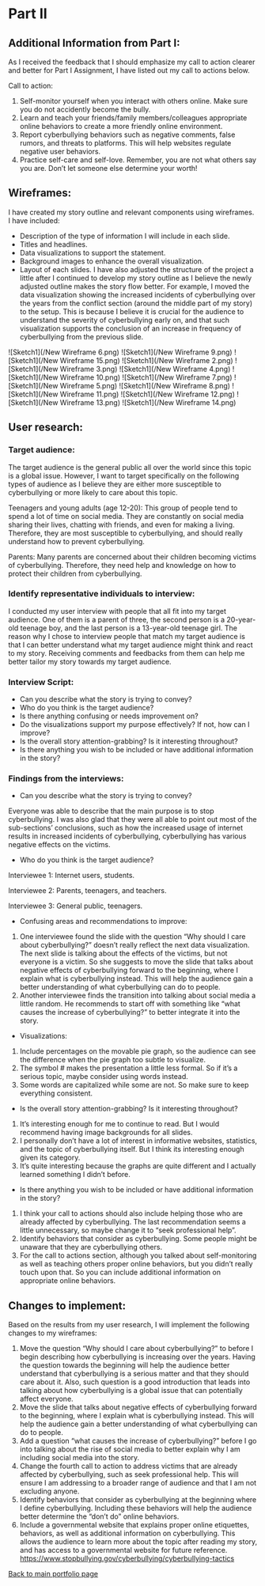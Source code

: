 # Part II

## Additional Information from Part I:
As I received the feedback that I should emphasize my call to action clearer and better for Part I Assignment, I have listed out my call to actions below.

Call to action:
1.	Self-monitor yourself when you interact with others online. Make sure you do not accidently become the bully. 
2.	Learn and teach your friends/family members/colleagues appropriate online behaviors to create a more friendly online environment.
3.	Report cyberbullying behaviors such as negative comments, false rumors, and threats to platforms. This will help websites regulate negative user behaviors.
4.	Practice self-care and self-love. Remember, you are not what others say you are. Don’t let someone else determine your worth!

## Wireframes:
I have created my story outline and relevant components using wireframes. I have included:
* Description of the type of information I will include in each slide.
* Titles and headlines.
* Data visualizations to support the statement.
* Background images to enhance the overall visualization.
* Layout of each slides. 
I have also adjusted the structure of the project a little after I continued to develop my story outline as I believe the newly adjusted outline makes the story flow better. For example, I moved the data visualization showing the increased incidents of cyberbullying over the years from the conflict section (around the middle part of my story) to the setup. This is because I believe it is crucial for the audience to understand the severity of cyberbullying early on, and that such visualization supports the conclusion of an increase in frequency of cyberbullying from the previous slide.

![Sketch1](/New Wireframe 6.png)
![Sketch1](/New Wireframe 9.png)
![Sketch1](/New Wireframe 15.png)
![Sketch1](/New Wireframe 2.png)
![Sketch1](/New Wireframe 3.png)
![Sketch1](/New Wireframe 4.png)
![Sketch1](/New Wireframe 10.png)
![Sketch1](/New Wireframe 7.png)
![Sketch1](/New Wireframe 5.png)
![Sketch1](/New Wireframe 8.png)
![Sketch1](/New Wireframe 11.png)
![Sketch1](/New Wireframe 12.png)
![Sketch1](/New Wireframe 13.png)
![Sketch1](/New Wireframe 14.png)

## User research:
### Target audience:
The target audience is the general public all over the world since this topic is a global issue. However, I want to target specifically on the following types of audience as I believe they are either more susceptible to cyberbullying or more likely to care about this topic.

Teenagers and young adults (age 12-20): This group of people tend to spend a lot of time on social media. They are constantly on social media sharing their lives, chatting with friends, and even for making a living. Therefore, they are most susceptible to cyberbullying, and should really understand how to prevent cyberbullying.

Parents: Many parents are concerned about their children becoming victims of cyberbullying. Therefore, they need help and knowledge on how to protect their children from cyberbullying. 


### Identify representative individuals to interview:
I conducted my user interview with people that all fit into my target audience. One of them is a parent of three, the second person is a 20-year-old teenage boy, and the last person is a 13-year-old teenage girl. The reason why I chose to interview people that match my target audience is that I can better understand what my target audience might think and react to my story. Receiving comments and feedbacks from them can help me better tailor my story towards my target audience.

### Interview Script:
* Can you describe what the story is trying to convey?
* Who do you think is the target audience? 
* Is there anything confusing or needs improvement on?
* Do the visualizations support my purpose effectively? If not, how can I improve?
* Is the overall story attention-grabbing? Is it interesting throughout?
* Is there anything you wish to be included or have additional information in the story?

### Findings from the interviews:
* Can you describe what the story is trying to convey?

Everyone was able to describe that the main purpose is to stop cyberbullying. I was also glad that they were all able to point out most of the sub-sections’ conclusions, such as how the increased usage of internet results in increased incidents of cyberbullying, cyberbullying has various negative effects on the victims. 

* Who do you think is the target audience? 

Interviewee 1: Internet users, students.

Interviewee 2: Parents, teenagers, and teachers. 

Interviewee 3: General public, teenagers.
* Confusing areas and recommendations to improve:
1.	One interviewee found the slide with the question “Why should I care about cyberbullying?” doesn’t really reflect the next data visualization. The next slide is talking about the effects of the victims, but not everyone is a victim. So she suggests to move the slide that talks about negative effects of cyberbullying forward to the beginning, where I explain what is cyberbullying instead. This will help the audience gain a better understanding of what cyberbullying can do to people.
2.	Another interviewee finds the transition into talking about social media a little random. He recommends to start off with something like “what causes the increase of cyberbullying?” to better integrate it into the story.

* Visualizations:
1.	Include percentages on the movable pie graph, so the audience can see the difference when the pie graph too subtle to visualize.
2.	The symbol # makes the presentation a little less formal. So if it’s a serious topic, maybe consider using words instead.
3.	Some words are capitalized while some are not. So make sure to keep everything consistent.


* Is the overall story attention-grabbing? Is it interesting throughout?
1.	It’s interesting enough for me to continue to read. But I would recommend having image backgrounds for all slides.
2.	I personally don’t have a lot of interest in informative websites, statistics, and the topic of cyberbullying itself. But I think its interesting enough given its category.
3.	It’s quite interesting because the graphs are quite different and I actually learned something I didn’t before.

* Is there anything you wish to be included or have additional information in the story?
1.	I think your call to actions should also include helping those who are already affected by cyberbullying. The last recommendation seems a little unnecessary, so maybe change it to “seek professional help”.
2.	Identify behaviors that consider as cyberbullying. Some people might be unaware that they are cyberbullying others.
3.	For the call to actions section, although you talked about self-monitoring as well as teaching others proper online behaviors, but you didn’t really touch upon that. So you can include additional information on appropriate online behaviors.

## Changes to implement:
Based on the results from my user research, I will implement the following changes to my wireframes:
1.	Move the question “Why should I care about cyberbullying?” to before I begin describing how cyberbullying is increasing over the years. Having the question towards the beginning will help the audience better understand that cyberbullying is a serious matter and that they should care about it. Also, such question is a good introduction that leads into talking about how cyberbullying is a global issue that can potentially affect everyone.
2.	Move the slide that talks about negative effects of cyberbullying forward to the beginning, where I explain what is cyberbullying instead. This will help the audience gain a better understanding of what cyberbullying can do to people.
3.	Add a question “what causes the increase of cyberbullying?” before I go into talking about the rise of social media to better explain why I am including social media into the story.
4.	Change the fourth call to action to address victims that are already affected by cyberbullying, such as seek professional help. This will ensure I am addressing to a broader range of audience and that I am not excluding anyone.
5.	Identify behaviors that consider as cyberbullying at the beginning where I define cyberbullying. Including these behaviors will help the audience better determine the “don’t do” online behaviors. 
6.	Include a governmental website that explains proper online etiquettes, behaviors, as well as additional information on cyberbullying. This allows the audience to learn more about the topic after reading my story, and has access to a governmental website for future reference.
https://www.stopbullying.gov/cyberbullying/cyberbullying-tactics



[Back to main portfolio page](/README.md)

